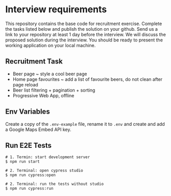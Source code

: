 # Interview requirements

This repository contains the base code for recruitment exercise. Complete the tasks listed below and publish the solution on your github. Send us a link to your repository at least 1 day before the interview. 
We will discuss the proposed solution during the interview. You should be ready to present the working application on your local machine.

## Recruitment Task

- Beer page ~ style a cool beer page
- Home page favourites ~ add a list of favourite beers, do not clean after page reload
- Beer list filtering + pagination + sorting
- Progressive Web App, offline

## Env Variables

Create a copy of the `.env-example` file, rename it to `.env` and create and add a Google Maps Embed API key.

## Run E2E Tests

```
# 1. Termin: start development server
$ npm run start

# 2. Terminal: open cypress studio
$ npm run cypress:open

# 2. Terminal: run the tests without studio
$ npm run cypress:run
```
